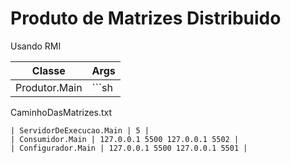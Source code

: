 # Produto de Matrizes Distribuido

Usando RMI

| Classe | Args |
| ------ | ------ |
| Produtor.Main | ```sh 
CaminhoDasMatrizes.txt
``` |
| ServidorDeExecucao.Main | 5 |
| Consumidor.Main | 127.0.0.1 5500 127.0.0.1 5502 |
| Configurador.Main | 127.0.0.1 5500 127.0.0.1 5501 |
